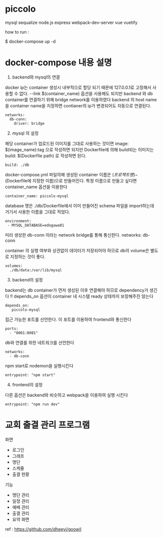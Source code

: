 # piccolo
mysql sequalize node.js express webpack-dev-server vue vuetify  


how to run :

$ docker-compose up -d

# docker-compose 내용 설명 

  1. backend와 mysql의 연결
  
  docker ip는 container 생성시 내부적으로 할당 되기 때문에 127.0.0.1로 고정해서 사용할 수 없다. 
  --link $(container_name) 옵션을 사용해도 되지만 backend 와 db container를 연결하기 위해 bridge network를 이용하였다
  backend 의 host name을 container name을 지정하면 contianer의 ip가 변경되어도 자동으로 연결된다. 

    networks:
      db-conn:
        driver: bridge


  2. mysql 의 설정

  해당 container가 업로드된 이미지를 그대로 사용하는 것이면 image: $(image_name):tag 으로 작성하면 되지만
  Dockerfile에 의해 build되는 이미지는 build: $(Dockerfile path) 로 작성하면 된다.

    build: ./db

  docker-compose.yml 파일의해 생성된 container 이름은  $(프로젝트명)-$(Dockerfile에 지정한 이름)으로 만들어진다. 
  특정 이름으로 만들고 싶다면 container_name 옵션을 이용한다

    container_name: piccolo-mysql

  database 명은 ./db/Dockerfile에서 이미 만들어진 schema 파일을 import하는데 거기서 사용한 이름을 그대로 적었다.
    
    environment:
     - MYSQL_DATABASE=edogawa01

  미리 생성한 db-conn 이라는 network bridge를 통해 통신한다.
    networks:
      db-conn

  container 의 실행 여부와 상관없이 데이터가 저장되어야 하므로 db의 volume은 별도로 지정하는 것이 좋다.
    
    volumes:
      ./db/data:/var/lib/mysql

  3. backend의 설정
  
  backend는 db container가 먼저 생성된 이후 연결해야 하므로 dependency가 생긴다 
  !! depends_on 옵션이 container 내 시스템 ready 상태까지 보장해주진 않는다 
    
    depends_on:
       piccolo-mysql
       
  접근 가능한 포트를 선언한다. 이 포트를 이용하여 frontend와 통신한다
  
    ports:
      - "8001:8001"
  
  db와 연결를 위한 네트워크를 선언한다 
    
    networks:
      - db-conn
      
  npm start로 nodemon을 실행시킨다 
    
    entrypoint: "npm start"
  
  4. frontend의 설정
  
  다른 옵션은 backend와 비슷하고 webpack을 이용하여 실행 시킨다 
    
    entrypoint: "npm run dev" 

# 교회 출결 관리 프로그램

화면
- 로그인
- 그래프
- 명단
- 스케쥴
- 출결 현황

기능
- 명단 관리
- 일정 관리
- 예배 관리
- 출결 관리
- 요약 화면

ref : https://github.com/dheeyi/goowil
